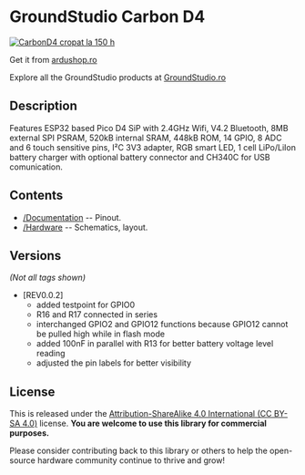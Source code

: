 GroundStudio Carbon D4
====================================
[![CarbonD4 cropat la 150 h](https://user-images.githubusercontent.com/77836107/186913201-d3a53bf6-74c6-4602-8ed7-4a210b5ebee5.png)](https://ardushop.ro/ro/home/2059-placa-de-dezvoltare-carbon-d4.html)

Get it from [ardushop.ro](https://ardushop.ro/ro/home/2059-placa-de-dezvoltare-carbon-d4.html)

Explore all the GroundStudio products at [GroundStudio.ro](https://groundstudio.ro/)

Description
-------------------
Features ESP32 based Pico D4 SiP with 2.4GHz Wifi, V4.2 Bluetooth, 8MB external SPI PSRAM, 520kB internal SRAM, 448kB ROM, 14 GPIO, 8 ADC and 6 touch sensitive pins, I²C 3V3 adapter, RGB smart LED, 1 cell LiPo/LiIon battery charger with optional battery connector and CH340C for USB comunication.

Contents
-------------------

* [/Documentation](https://github.com/GroundStudio/GroundStudio_Carbon_D4/tree/main/Documentation) -- Pinout.
* [/Hardware](https://github.com/GroundStudio/GroundStudio_Carbon_D4/tree/main/Hardware) -- Schematics, layout.

Versions
-------------------
*(Not all tags shown)*

* [REV0.0.2]
  * added testpoint for GPIO0
  * R16 and R17 connected in series
  * interchanged GPIO2 and GPIO12 functions because GPIO12 cannot be pulled high while in flash mode
  * added 100nF in parallel with R13 for better battery voltage level reading
  * adjusted the pin labels for better visibility

License
-------------------

This is released under the [Attribution-ShareAlike 4.0 International (CC BY-SA 4.0)](https://creativecommons.org/licenses/by-sa/4.0/) license. 
**You are welcome to use this library for commercial purposes.**

Please consider contributing back to this library or others to help the open-source hardware community continue to thrive and grow! 


